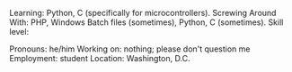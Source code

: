 Learning: Python, C (specifically for microcontrollers).
Screwing Around With: PHP, Windows Batch files (sometimes), Python, C (sometimes).
Skill level: 

Pronouns: he/him
Working on: nothing; please don't question me
Employment: student
Location: Washington, D.C.
